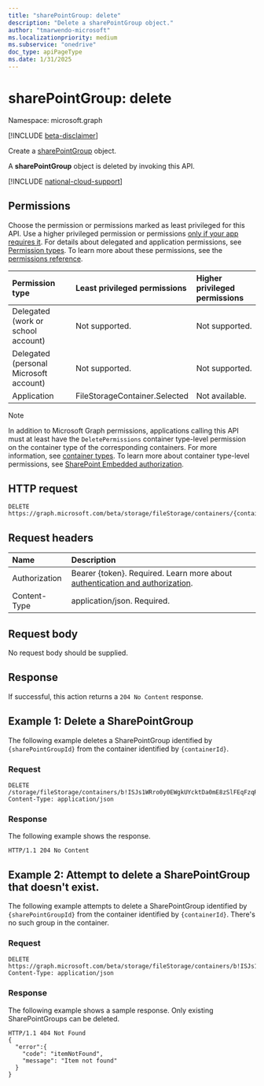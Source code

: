 ```yaml
---
title: "sharePointGroup: delete"
description: "Delete a sharePointGroup object."
author: "tmarwendo-microsoft"
ms.localizationpriority: medium
ms.subservice: "onedrive"
doc_type: apiPageType
ms.date: 1/31/2025
---
```


# sharePointGroup: delete  

Namespace: microsoft.graph

[!INCLUDE [beta-disclaimer](../../includes/beta-disclaimer.md)]

Create a [sharePointGroup](../resources/sharepointgroup.md) object.

A **sharePointGroup** object is deleted by invoking this API.

[!INCLUDE [national-cloud-support](../../includes/global-us.md)]

## Permissions

Choose the permission or permissions marked as least privileged for this API. Use a higher privileged permission or permissions [only if your app requires it](/graph/permissions-overview#best-practices-for-using-microsoft-graph-permissions). For details about delegated and application permissions, see [Permission types](/graph/permissions-overview#permission-types). To learn more about these permissions, see the [permissions reference](/graph/permissions-reference).

| Permission type                        | Least privileged permissions  | Higher privileged permissions |
| :------------------------------------- | :---------------------------- | :---------------------------- |
| Delegated (work or school account)     | Not supported.                | Not supported.                |
| Delegated (personal Microsoft account) | Not supported.                | Not supported.                |
| Application                            | FileStorageContainer.Selected | Not available.                |

> [!Note]
> In addition to Microsoft Graph permissions, applications calling this API must at least have the `DeletePermissions` container type-level permission on the container type of the corresponding containers. For more information, see [container types](/sharepoint/dev/embedded/concepts/app-concepts/containertypes). To learn more about container type-level permissions, see [SharePoint Embedded authorization](/sharepoint/dev/embedded/concepts/app-concepts/auth#Authorization).

## HTTP request

``` http
DELETE https://graph.microsoft.com/beta/storage/fileStorage/containers/{containerId}/sharePointGroups/{sharePointGroupId}
```

## Request headers

|Name|Description|
|:---|:---|
| Authorization  | Bearer {token}. Required. Learn more about [authentication and authorization](/graph/auth/auth-concepts).|
| Content-Type   | application/json. Required. |

## Request body
No request body should be supplied.

## Response

If successful, this action returns a `204 No Content` response.

## Example 1: Delete a SharePointGroup
The following example deletes a SharePointGroup identified by `{sharePointGroupId}` from the container identified by `{containerId}`.

### Request

``` http
DELETE /storage/fileStorage/containers/b!ISJs1WRro0y0EWgkUYcktDa0mE8zSlFEqFzqRn70Zwp1CEtDEBZgQICPkRbil_5Z/sharePointGroups/10
Content-Type: application/json

```

### Response

The following example shows the response.

``` http
HTTP/1.1 204 No Content
```

## Example 2: Attempt to delete a SharePointGroup that doesn't exist.

The following example attempts to delete a SharePointGroup identified by `{sharePointGroupId}` from the container identified by `{containerId}`. There's no such group in the container.

### Request

``` http
DELETE https://graph.microsoft.com/beta/storage/fileStorage/containers/b!ISJs1WRro0y0EWgkUYcktDa0mE8zSlFEqFzqRn70Zwp1CEtDEBZgQICPkRbil_5Z/sharePointGroups/11
Content-Type: application/json

```

### Response

The following example shows a sample response. Only existing SharePointGroups can be deleted.

``` http
HTTP/1.1 404 Not Found
{
  "error":{
    "code": "itemNotFound",
    "message": "Item not found"
  }
}
```
